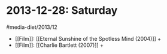 #  2013-12-28: Saturday
#media-diet/2013/12

* [[Film]]: [[Eternal Sunshine of the Spotless Mind (2004)]] +
* [[Film]]: [[Charlie Bartlett (2007)]] +
